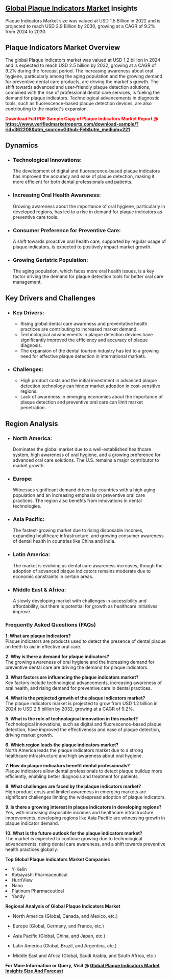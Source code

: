 <h2><a href="https://www.verifiedmarketreports.com/download-sample/?rid=362208&amp;utm_source=Github&amp;utm_medium=221" target="_blank">Global Plaque Indicators Market</a> Insights</h2><p>Plaque Indicators Market size was valued at USD 1.5 Billion in 2022 and is projected to reach USD 2.9 Billion by 2030, growing at a CAGR of 9.2% from 2024 to 2030.</p><p><h2>Plaque Indicators Market Overview</h2> <p>The global Plaque Indicators market was valued at USD 1.2 billion in 2024 and is expected to reach USD 2.5 billion by 2032, growing at a CAGR of 9.2% during the forecast period. The increasing awareness about oral hygiene, particularly among the aging population and the growing demand for preventive dental care products, are driving the market's growth. The shift towards advanced and user-friendly plaque detection solutions, combined with the rise of professional dental care services, is fueling the demand for plaque indicators. Technological advancements in diagnostic tools, such as fluorescence-based plaque detection devices, are also contributing to the market's expansion.</p> <p><b><p><span class=""><span style="color: #ff0000;"><strong>Download Full PDF Sample Copy of Plaque Indicators Market Report</strong> @ </span><a href="https://www.verifiedmarketreports.com/download-sample/?rid=362208&amp;utm_source=Github-Feb&amp;utm_medium=221" target="_blank">https://www.verifiedmarketreports.com/download-sample/?rid=362208&amp;utm_source=Github-Feb&amp;utm_medium=221</a></span></p></b></p> <h2>Dynamics</h2> <ul> <li><h3>Technological Innovations:</h3> The development of digital and fluorescence-based plaque indicators has improved the accuracy and ease of plaque detection, making it more efficient for both dental professionals and patients.</li> <li><h3>Increasing Oral Health Awareness:</h3> Growing awareness about the importance of oral hygiene, particularly in developed regions, has led to a rise in demand for plaque indicators as preventive care tools.</li> <li><h3>Consumer Preference for Preventive Care:</h3> A shift towards proactive oral health care, supported by regular usage of plaque indicators, is expected to positively impact market growth.</li> <li><h3>Growing Geriatric Population:</h3> The aging population, which faces more oral health issues, is a key factor driving the demand for plaque detection tools for better oral care management.</li> </ul> <h2>Key Drivers and Challenges</h2> <ul> <li><h3>Key Drivers:</h3> <ul> <li>Rising global dental care awareness and preventative health practices are contributing to increased market demand.</li> <li>Technological advancements in plaque detection devices have significantly improved the efficiency and accuracy of plaque diagnosis.</li> <li>The expansion of the dental tourism industry has led to a growing need for effective plaque detection in international markets.</li> </ul> </li> <li><h3>Challenges:</h3> <ul> <li>High product costs and the initial investment in advanced plaque detection technology can hinder market adoption in cost-sensitive regions.</li> <li>Lack of awareness in emerging economies about the importance of plaque detection and preventive oral care can limit market penetration.</li> </ul> </li> </ul> <h2>Region Analysis</h2> <ul> <li><h3>North America:</h3> Dominates the global market due to a well-established healthcare system, high awareness of oral hygiene, and a growing preference for advanced oral care solutions. The U.S. remains a major contributor to market growth.</li> <li><h3>Europe:</h3> Witnesses significant demand driven by countries with a high aging population and an increasing emphasis on preventive oral care practices. The region also benefits from innovations in dental technologies.</li> <li><h3>Asia Pacific:</h3> The fastest-growing market due to rising disposable incomes, expanding healthcare infrastructure, and growing consumer awareness of dental health in countries like China and India.</li> <li><h3>Latin America:</h3> The market is evolving as dental care awareness increases, though the adoption of advanced plaque indicators remains moderate due to economic constraints in certain areas.</li> <li><h3>Middle East & Africa:</h3> A slowly developing market with challenges in accessibility and affordability, but there is potential for growth as healthcare initiatives improve.</li> </ul> <h3>Frequently Asked Questions (FAQs)</h3> <p><b>1. What are plaque indicators?</b><br>Plaque indicators are products used to detect the presence of dental plaque on teeth to aid in effective oral care.</p> <p><b>2. Why is there a demand for plaque indicators?</b><br>The growing awareness of oral hygiene and the increasing demand for preventive dental care are driving the demand for plaque indicators.</p> <p><b>3. What factors are influencing the plaque indicators market?</b><br>Key factors include technological advancements, increasing awareness of oral health, and rising demand for preventive care in dental practices.</p> <p><b>4. What is the projected growth of the plaque indicators market?</b><br>The plaque indicators market is projected to grow from USD 1.2 billion in 2024 to USD 2.5 billion by 2032, growing at a CAGR of 9.2%.</p> <p><b>5. What is the role of technological innovation in this market?</b><br>Technological innovations, such as digital and fluorescence-based plaque detection, have improved the effectiveness and ease of plaque detection, driving market growth.</p> <p><b>6. Which region leads the plaque indicators market?</b><br>North America leads the plaque indicators market due to a strong healthcare infrastructure and high awareness about oral hygiene.</p> <p><b>7. How do plaque indicators benefit dental professionals?</b><br>Plaque indicators allow dental professionals to detect plaque buildup more efficiently, enabling better diagnosis and treatment for patients.</p> <p><b>8. What challenges are faced by the plaque indicators market?</b><br>High product costs and limited awareness in emerging markets are significant challenges limiting the widespread adoption of plaque indicators.</p> <p><b>9. Is there a growing interest in plaque indicators in developing regions?</b><br>Yes, with increasing disposable incomes and healthcare infrastructure improvements, developing regions like Asia Pacific are witnessing growth in plaque indicator demand.</p> <p><b>10. What is the future outlook for the plaque indicators market?</b><br>The market is expected to continue growing due to technological advancements, rising dental care awareness, and a shift towards preventive health practices globally.</p> </p><p><strong>Top Global Plaque Indicators Market Companies</strong></p><div data-test-id=""><p><li>Y-Kelin</li><li> Kobayashi Pharmaceutical</li><li> HurriView</li><li> Nano</li><li> Platinum Pharmaceutical</li><li> Yandy</li></p><div><strong>Regional Analysis of&nbsp;Global Plaque Indicators Market</strong></div><ul><li dir="ltr"><p dir="ltr">North America&nbsp;(Global, Canada, and Mexico, etc.)</p></li><li dir="ltr"><p dir="ltr">Europe (Global, Germany, and France, etc.)</p></li><li dir="ltr"><p dir="ltr">Asia Pacific&nbsp;(Global, China, and Japan, etc.)</p></li><li dir="ltr"><p dir="ltr">Latin America&nbsp;(Global, Brazil, and Argentina, etc.)</p></li><li dir="ltr">Middle East and Africa&nbsp;(Global, Saudi Arabia, and South Africa, etc.)</li></ul><p><strong>For More Information or Query, Visit @&nbsp;</strong><strong><a href="https://www.verifiedmarketreports.com/product/plaque-indicators-market/?utm_source=Github&amp;utm_medium=221" target="_blank">Global Plaque Indicators Market Insights Size And Forecast</a></strong></p></div>
